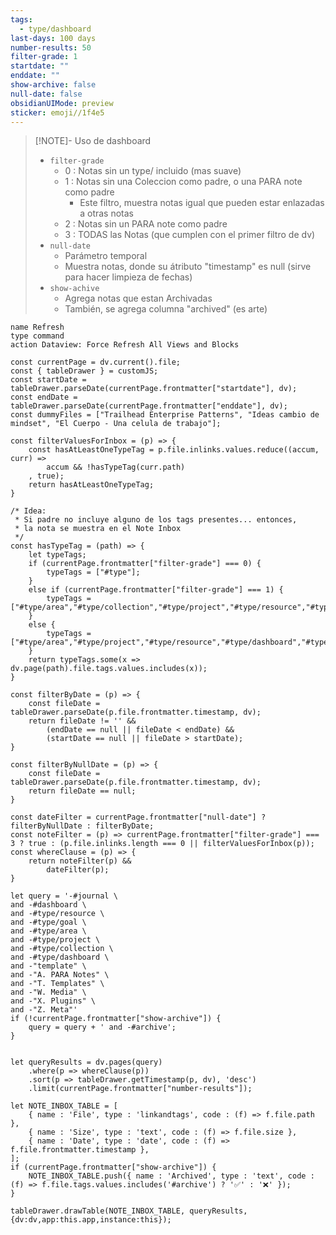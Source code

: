 ```yaml
---
tags:
  - type/dashboard
last-days: 100 days
number-results: 50
filter-grade: 1
startdate: ""
enddate: ""
show-archive: false
null-date: false
obsidianUIMode: preview
sticker: emoji//1f4e5
---
```


> [!NOTE]- Uso de dashboard
> * `filter-grade`
> 	* 0 : Notas sin un type/ incluido (mas suave)
> 	* 1 : Notas sin una Coleccion como padre, o una PARA note como padre
> 		* Este filtro, muestra notas igual que pueden estar enlazadas a otras notas
> 	* 2 : Notas sin un PARA note como padre
> 	* 3 : TODAS las Notas (que cumplen con el primer filtro de dv)
> * `null-date`
> 	* Parámetro temporal
> 	* Muestra notas, donde su átributo "timestamp" es null (sirve para hacer limpieza de fechas)
> * `show-achive`
> 	* Agrega notas que estan Archivadas
> 	* También, se agrega columna "archived" (es arte)

```button
name Refresh
type command
action Dataview: Force Refresh All Views and Blocks
```

```dataviewjs
const currentPage = dv.current().file;
const { tableDrawer } = customJS;
const startDate = tableDrawer.parseDate(currentPage.frontmatter["startdate"], dv);
const endDate = tableDrawer.parseDate(currentPage.frontmatter["enddate"], dv);
const dummyFiles = ["Trailhead Enterprise Patterns", "Ideas cambio de mindset", "El Cuerpo - Una celula de trabajo"];

const filterValuesForInbox = (p) => {
    const hasAtLeastOneTypeTag = p.file.inlinks.values.reduce((accum, curr) =>
        accum && !hasTypeTag(curr.path)
    , true);
    return hasAtLeastOneTypeTag;
}

/* Idea:
 * Si padre no incluye alguno de los tags presentes... entonces,
 * la nota se muestra en el Note Inbox
 */
const hasTypeTag = (path) => {
    let typeTags;
    if (currentPage.frontmatter["filter-grade"] === 0) {
        typeTags = ["#type"];
    }
    else if (currentPage.frontmatter["filter-grade"] === 1) {
        typeTags = ["#type/area","#type/collection","#type/project","#type/resource","#type/dashboard","#type/goal"];
    }
    else {
        typeTags = ["#type/area","#type/project","#type/resource","#type/dashboard","#type/goal"];
    }
    return typeTags.some(x => dv.page(path).file.tags.values.includes(x));
}

const filterByDate = (p) => {
    const fileDate = tableDrawer.parseDate(p.file.frontmatter.timestamp, dv);
    return fileDate != '' &&
        (endDate == null || fileDate < endDate) &&
        (startDate == null || fileDate > startDate);
}

const filterByNullDate = (p) => {
    const fileDate = tableDrawer.parseDate(p.file.frontmatter.timestamp, dv);
    return fileDate == null;
}

const dateFilter = currentPage.frontmatter["null-date"] ? filterByNullDate : filterByDate;
const noteFilter = (p) => currentPage.frontmatter["filter-grade"] === 3 ? true : (p.file.inlinks.length === 0 || filterValuesForInbox(p));
const whereClause = (p) => {
    return noteFilter(p) &&
        dateFilter(p);
}

let query = '-#journal \
and -#dashboard \
and -#type/resource \
and -#type/goal \
and -#type/area \
and -#type/project \
and -#type/collection \
and -#type/dashboard \
and -"template" \
and -"A. PARA Notes" \
and -"T. Templates" \
and -"W. Media" \
and -"X. Plugins" \
and -"Z. Meta"'
if (!currentPage.frontmatter["show-archive"]) {
    query = query + ' and -#archive';
}


let queryResults = dv.pages(query)
    .where(p => whereClause(p))
    .sort(p => tableDrawer.getTimestamp(p, dv), 'desc')
    .limit(currentPage.frontmatter["number-results"]);

let NOTE_INBOX_TABLE = [
    { name : 'File', type : 'linkandtags', code : (f) => f.file.path },
    { name : 'Size', type : 'text', code : (f) => f.file.size },
    { name : 'Date', type : 'date', code : (f) => f.file.frontmatter.timestamp },
];
if (currentPage.frontmatter["show-archive"]) {
    NOTE_INBOX_TABLE.push({ name : 'Archived', type : 'text', code : (f) => f.file.tags.values.includes('#archive') ? '✅' : '❌' });
}

tableDrawer.drawTable(NOTE_INBOX_TABLE, queryResults, {dv:dv,app:this.app,instance:this});
```
